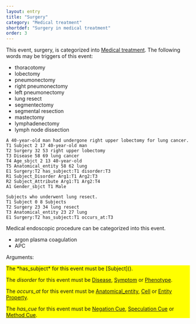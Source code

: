 ```yaml
---
layout: entry
title: "Surgery"
category: "Medical treatment"
shortdef: "Surgery in medical treatment"
order: 3
---
```


This event, surgery, is categorized into [Medical treatment]().
The following words may be triggers of this event:

- thoracotomy
- lobectomy
- pneumonectomy
- right pneumonectomy
- left pneumonectomy
- lung resect
- segmentectomy
- segmental resection
- mastectomy
- lymphadenectomy
- lymph node dissection

~~~ ann
A 40-year-old man had undergone right upper lobectomy for lung cancer.
T1 Subject 2 17 40-year-old man
T2 Surgery 32 53 right upper lobectomy
T3 Disease 58 69 lung cancer
T4 Age_sbjct 2 13 40-year-old
T5 Anatomical_entity 58 62 lung
E1 Surgery:T2 has_subject:T1 disorder:T3
R1 Subject_Disorder Arg1:T1 Arg2:T3
R2 Subject_Attribute Arg1:T1 Arg2:T4
A1 Gender_sbjct T1 Male
~~~
~~~ ann
Subjects who underwent lung resect.
T1 Subject 0 8 Subjects
T2 Surgery 23 34 lung resect
T3 Anatomical_entity 23 27 lung
E1 Surgery:T2 has_subject:T1 occurs_at:T3
~~~

Medical endoscopic procedure can be categorized into this event.
- argon plasma coagulation
- APC

Arguments:
<div style="background-color: yellow" markdown="1">
The *has_subject* for this event must be [Subject]().

The *disorder* for this event must be [Disease](), [Symptom]() or [Phenotype]().

The *occurs_at* for this event must be [Anatomical_entity](), [Cell]() or [Entity Property]().

The *has_cue* for this event must be [Negation Cue](), [Speculation Cue]() or [Method Cue]().

</div>

<!---
The *Theme* for this reaction event must be other reaction events.
--->
